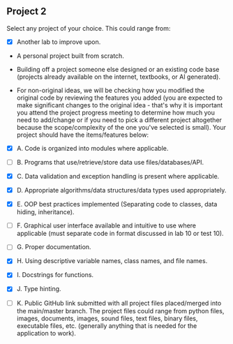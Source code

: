 ## **Project 2** ##

Select any project of your choice. This could range from:

- [x] Another lab to improve upon.

- A personal project built from scratch.

- Building off a project someone else designed or an existing code base (projects already available on the internet, textbooks, or AI generated).

- For non-original ideas, we will be checking how you modified the original code by reviewing the features you added (you are expected to make significant changes to the original idea - that's why it is important you attend the project progress meeting to determine how much you need to add/change or if you need to pick a different project altogether because the scope/complexity of the one you've selected is small). Your project should have the items/features below:

- [x] A. Code is organized into modules where applicable.

- [ ] B. Programs that use/retrieve/store data use files/databases/API.

- [x] C. Data validation and exception handling is present where applicable.

- [x] D. Appropriate algorithms/data structures/data types used appropriately.

- [x] E. OOP best practices implemented (Separating code to classes, data hiding, inheritance). 

- [ ] F. Graphical user interface available and intuitive to use where applicable (must separate code in format discussed in lab 10 or test 10). 

- [ ] G. Proper documentation.

- [x] H. Using descriptive variable names, class names, and file names.

- [x] I. Docstrings for functions.

- [x] J. Type hinting.

- [ ] K. Public GitHub link submitted with all project files placed/merged into the main/master branch. The project files could range from python files, images, documents, images, sound files, text files, binary files, executable files, etc. (generally anything that is needed for the application to work).